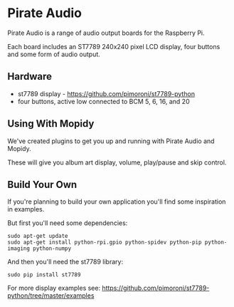 # Pirate Audio

Pirate Audio is a range of audio output boards for the Raspberry Pi.

Each board includes an ST7789 240x240 pixel LCD display, four buttons and some form of audio output.


## Hardware

* st7789 display - https://github.com/pimoroni/st7789-python
* four buttons, active low connected to BCM 5, 6, 16, and 20

## Using With Mopidy

We've created plugins to get you up and running with Pirate Audio and Mopidy.

These will give you album art display, volume, play/pause and skip control.

## Build Your Own

If you're planning to build your own application you'll find some inspiration in examples.

But first you'll need some dependencies:

```
sudo apt-get update
sudo apt-get install python-rpi.gpio python-spidev python-pip python-imaging python-numpy
```

And then you'll need the st7789 library:

```
sudo pip install st7789
```

For more display examples see: https://github.com/pimoroni/st7789-python/tree/master/examples
